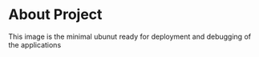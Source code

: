 # About Project
This image is the minimal ubunut ready for deployment and debugging of the applications